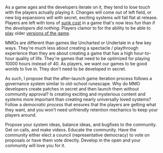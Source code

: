 As a game ages and the developers iterate on it, they tend to lose touch with
the players actually playing it. Changes will come out of left field, or new
big expansions will with secret, exciting systems will fall flat at release.
Players are left with tons of [sunk
cost](https://en.wikipedia.org/wiki/Sunk_cost) in a game that's now less fun
than if the *developers did nothing*.  Players clamor to for the ability to be
able to [play](https://www.youtube.com/watch?v=dUSRkBwQdc8) older [versions of
the
game](https://runescape.wiki/w/Update:2007_-_Old_School_RuneScape..._You_Vote!).

MMOs are different than games like Uncharted or Undertale in a few key ways.
They're much less about creating a spectacle / playthrough experience than they
are about creating a game that has a high hour-to-hour quality of life. They're
games that need to be optimized for playing 10000 hours instead of 40. As
players, we want our games to be good *worlds* to live in. They don't need
to be developed in secret.

As such, I propose that the after-launch game iteration process follows a
governance system similar to old-school runescape. Why do MMO developers create
patches in secret and then launch them without community approval? Is creating
exciting and mysterious content and systems more important than creating nearly
universally loved systems? Follow a *democratic process* that ensures that the
players are getting what they want, and you won't need unfriendly retention
mechanics to keep your players around.

Propose your system ideas, balance ideas, and bugfixes to the community. Get on
calls, and make videos. Educate the community. Have the community either elect
a council (representative democracy) to vote on proposals or have them vote
directly. Develop in the open and your community will love you for it.

